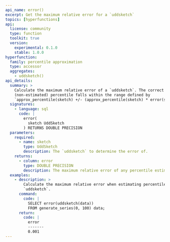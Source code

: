 ```yaml
---
api_name: error()
excerpt: Get the maximum relative error for a `uddsketch`
topics: [hyperfunctions]
api:
  license: community
  type: function
  toolkit: true
  version:
    experimental: 0.1.0
    stable: 1.0.0
hyperfunction:
  family: percentile approximation
  type: accessor
  aggregates:
    - uddsketch()
api_details:
  summary: >
    Calculate the maximum relative error of a `uddsketch`. The correct
    (non-estimated) percentile falls within the range defined by
    `approx_percentile(sketch) +/- (approx_percentile(sketch) * error(sketch))`.
  signatures:
    - language: sql
      code: |
        error(
          sketch UddSketch
        ) RETURNS DOUBLE PRECISION
  parameters:
    required:
      - name: sketch
        type: UddSketch
        description: The `uddsketch` to determine the error of.
    returns:
      - column: error
        type: DOUBLE PRECISION
        description: The maximum relative error of any percentile estimate.
  examples:
    - description: >
        Calculate the maximum relative error when estimating percentiles using
        `uddsketch`.
      command:
        code: |
          SELECT error(uddsketch(data))
          FROM generate_series(0, 100) data;
      return:
        code: |
          error
          -------
          0.001
---
```


